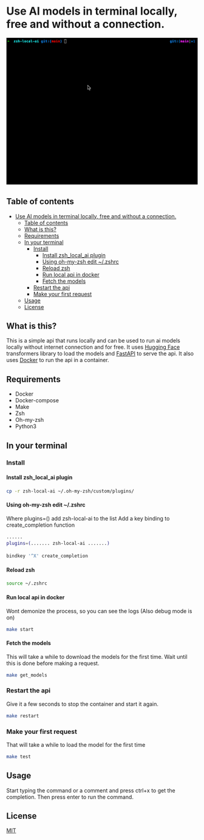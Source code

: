 # Use AI models in terminal locally, free and without a connection.

![Usage](cli_ai.gif)

## Table of contents

- [Use AI models in terminal locally, free and without a connection.](#use-ai-models-in-terminal-locally-free-and-without-a-connection)
  - [Table of contents](#table-of-contents)
  - [What is this?](#what-is-this)
  - [Requirements](#requirements)
  - [In your terminal](#in-your-terminal)
    - [Install](#install)
      - [Install zsh\_local\_ai plugin](#install-zsh_local_ai-plugin)
      - [Using oh-my-zsh edit ~/.zshrc](#using-oh-my-zsh-edit-zshrc)
      - [Reload zsh](#reload-zsh)
      - [Run local api in docker](#run-local-api-in-docker)
      - [Fetch the models](#fetch-the-models)
    - [Restart the api](#restart-the-api)
    - [Make your first request](#make-your-first-request)
  - [Usage](#usage)
  - [License](#license)

## What is this?

This is a simple api that runs locally and can be used to run ai models locally without internet connection and for free. It uses [Hugging Face](https://huggingface.co/) transformers library to load the models and [FastAPI](https://fastapi.tiangolo.com/) to serve the api. It also uses [Docker](https://www.docker.com/) to run the api in a container.

## Requirements

- Docker
- Docker-compose
- Make
- Zsh
- Oh-my-zsh
- Python3

## In your terminal

### Install

#### Install zsh_local_ai plugin

```bash
cp -r zsh-local-ai ~/.oh-my-zsh/custom/plugins/
```

#### Using oh-my-zsh edit ~/.zshrc

Where plugins=() add zsh-local-ai to the list
Add a key binding to create_completion function

```bash
......
plugins=(....... zsh-local-ai .......)

bindkey '^X' create_completion
```

#### Reload zsh

```bash
source ~/.zshrc
```

#### Run local api in docker

Wont demonize the process, so you can see the logs (Also debug mode is on)

```bash
make start
```

#### Fetch the models

This will take a while to download the models for the first time. Wait until this is done before making a request.

```bash
make get_models
```

### Restart the api

Give it a few seconds to stop the container and start it again.

```bash
make restart
```

### Make your first request

That will take a while to load the model for the first time

```bash
make test
```

## Usage

Start typing the command or a comment and press ctrl+x to get the completion. Then press enter to run the command.


## License

[MIT](LICENSE)